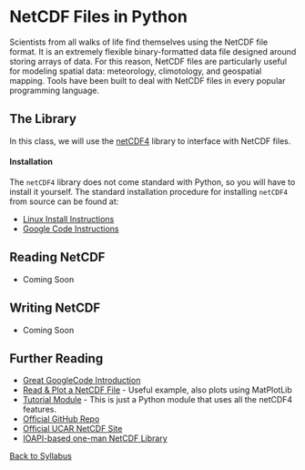 # NetCDF Files in Python

Scientists from all walks of life find themselves using the NetCDF file format. It is an extremely flexible binary-formatted data file designed around storing arrays of data. For this reason, NetCDF files are particularly useful for modeling spatial data: meteorology, climotology, and geospatial mapping. Tools have been built to deal with NetCDF files in every popular programming language.

## The Library

In this class, we will use the [netCDF4](https://github.com/Unidata/netcdf4-python) library to interface with NetCDF files.

#### Installation

The `netCDF4` library does not come standard with Python, so you will have to install it yourself. The standard installation procedure for installing `netCDF4` from source can be found at:

 * [Linux Install Instructions](https://code.google.com/p/netcdf4-python/wiki/UbuntuInstall)
 * [Google Code Instructions](http://netcdf4-python.googlecode.com/svn/trunk/docs/netCDF4-module.html)

## Reading NetCDF

 * Coming Soon

## Writing NetCDF

 * Coming Soon

## Further Reading

 * [Great GoogleCode Introduction](https://netcdf4-python.googlecode.com/svn/trunk/docs/netCDF4-module.html)
 * [Read & Plot a NetCDF File](http://schubert.atmos.colostate.edu/~cslocum/netcdf_example.html) - Useful example, also plots using MatPlotLib
 * [Tutorial Module](https://code.google.com/p/netcdf4-python/source/browse/trunk/examples/tutorial.py) - This is just a Python module that uses all the netCDF4 features.
 * [Official GitHub Repo](https://github.com/Unidata/netcdf4-python)
 * [Official UCAR NetCDF Site](http://www.unidata.ucar.edu/software/netcdf/index.html)
 * [IOAPI-based one-man NetCDF Library](https://github.com/barronh/pseudonetcdf)


[Back to Syllabus](../../README.md)
